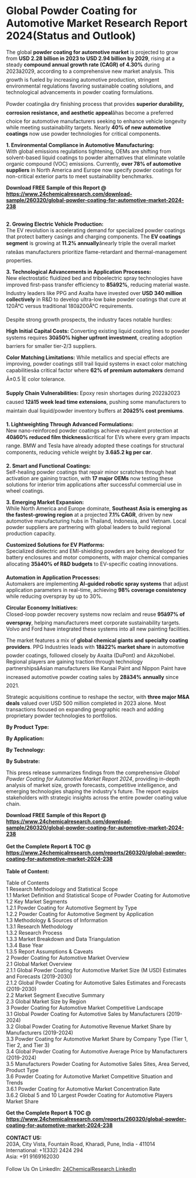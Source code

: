 <h1>Global Powder Coating for Automotive Market Research Report 2024(Status and Outlook)</h1><p>The global <strong>powder coating for automotive market</strong> is projected to grow from <strong>USD 2.28 billion in 2023 to USD 2.94 billion by 2029</strong>, rising at a steady <strong>compound annual growth rate (CAGR) of 4.30%</strong> during 2023â2029, according to a comprehensive new market analysis. This growth is fueled by increasing automotive production, stringent environmental regulations favoring sustainable coating solutions, and technological advancements in powder coating formulations.</p><p>Powder coatingâa dry finishing process that provides <strong>superior durability, corrosion resistance, and aesthetic appeal</strong>âhas become a preferred choice for automotive manufacturers seeking to enhance vehicle longevity while meeting sustainability targets. Nearly <strong>40% of new automotive coatings</strong> now use powder technologies for critical components.</p><p><strong>1. Environmental Compliance in Automotive Manufacturing:</strong><br>
With global emissions regulations tightening, OEMs are shifting from solvent-based liquid coatings to powder alternatives that eliminate volatile organic compound (VOC) emissions. Currently, <strong>over 78% of automotive suppliers</strong> in North America and Europe now specify powder coatings for non-critical exterior parts to meet sustainability benchmarks.</p><div><b>Download FREE Sample of this Report @ 
            <a href="https://www.24chemicalresearch.com/download-sample/260320/global-powder-coating-for-automotive-market-2024-238">
            https://www.24chemicalresearch.com/download-sample/260320/global-powder-coating-for-automotive-market-2024-238</a></b></div><br><p><strong>2. Growing Electric Vehicle Production:</strong><br>
The EV revolution is accelerating demand for specialized powder coatings that protect battery casings and charging components. The <strong>EV coatings segment</strong> is growing at <strong>11.2% annually</strong>ânearly triple the overall market rateâas manufacturers prioritize flame-retardant and thermal-management properties.</p><p><strong>3. Technological Advancements in Application Processes:</strong><br>
New electrostatic fluidized bed and triboelectric spray technologies have improved first-pass transfer efficiency to <strong>85â92%</strong>, reducing material waste. Industry leaders like PPG and Axalta have invested over <strong>USD 340 million collectively</strong> in R&amp;D to develop ultra-low bake powder coatings that cure at 120Â°C versus traditional 180â200Â°C requirements.</p><p>Despite strong growth prospects, the industry faces notable hurdles:</p><p><strong>High Initial Capital Costs:</strong> Converting existing liquid coating lines to powder systems requires <strong>30â50% higher upfront investment</strong>, creating adoption barriers for smaller tier-2/3 suppliers.</p><p><strong>Color Matching Limitations:</strong> While metallics and special effects are improving, powder coatings still trail liquid systems in exact color matching capabilitiesâa critical factor where <strong>62% of premium automakers</strong> demand Â±0.5 ÎE color tolerance.</p><p><strong>Supply Chain Vulnerabilities:</strong> Epoxy resin shortages during 2022â2023 caused <strong>12â15 week lead time extensions</strong>, pushing some manufacturers to maintain dual liquid/powder inventory buffers at <strong>20â25% cost premiums</strong>.</p><p><strong>1. Lightweighting Through Advanced Formulations:</strong><br>
New nano-reinforced powder coatings achieve equivalent protection at <strong>40â60% reduced film thickness</strong>âcritical for EVs where every gram impacts range. BMW and Tesla have already adopted these coatings for structural components, reducing vehicle weight by <strong>3.6â5.2 kg per car</strong>.</p><p><strong>2. Smart and Functional Coatings:</strong><br>
Self-healing powder coatings that repair minor scratches through heat activation are gaining traction, with <strong>17 major OEMs</strong> now testing these solutions for interior trim applications after successful commercial use in wheel coatings.</p><p><strong>3. Emerging Market Expansion:</strong><br>
While North America and Europe dominate, <strong>Southeast Asia is emerging as the fastest-growing region</strong> at a projected <strong>7.1% CAGR</strong>, driven by new automotive manufacturing hubs in Thailand, Indonesia, and Vietnam. Local powder suppliers are partnering with global leaders to build regional production capacity.</p><p><strong>Customized Solutions for EV Platforms:</strong><br>
	Specialized dielectric and EMI-shielding powders are being developed for battery enclosures and motor components, with major chemical companies allocating <strong>35â40% of R&amp;D budgets</strong> to EV-specific coating innovations.</p><p><strong>Automation in Application Processes:</strong><br>
	Automakers are implementing <strong>AI-guided robotic spray systems</strong> that adjust application parameters in real-time, achieving <strong>98% coverage consistency</strong> while reducing overspray by up to 30%.</p><p><strong>Circular Economy Initiatives:</strong><br>
	Closed-loop powder recovery systems now reclaim and reuse <strong>95â97% of overspray</strong>, helping manufacturers meet corporate sustainability targets. Volvo and Ford have integrated these systems into all new painting facilities.</p><p>The market features a mix of <strong>global chemical giants and specialty coating providers</strong>. PPG Industries leads with <strong>18â22% market share</strong> in automotive powder coatings, followed closely by Axalta (DuPont) and AkzoNobel. Regional players are gaining traction through technology partnershipsâAsian manufacturers like Kansai Paint and Nippon Paint have increased automotive powder coating sales by <strong>28â34% annually</strong> since 2021.</p><p>Strategic acquisitions continue to reshape the sector, with <strong>three major M&amp;A deals</strong> valued over USD 500 million completed in 2023 alone. Most transactions focused on expanding geographic reach and adding proprietary powder technologies to portfolios.</p><p><strong>By Product Type:</strong></p><p><strong>By Application:</strong></p><p><strong>By Technology:</strong></p><p><strong>By Substrate:</strong></p><p>This press release summarizes findings from the comprehensive <em>Global Powder Coating for Automotive Market Report 2024</em>, providing in-depth analysis of market size, growth forecasts, competitive intelligence, and emerging technologies shaping the industry's future. The report equips stakeholders with strategic insights across the entire powder coating value chain.</p><div><b>Download FREE Sample of this Report @ 
            <a href="https://www.24chemicalresearch.com/download-sample/260320/global-powder-coating-for-automotive-market-2024-238">
            https://www.24chemicalresearch.com/download-sample/260320/global-powder-coating-for-automotive-market-2024-238</a></b></div><br><div><b>Get the Complete Report & TOC @ 
            <a href="https://www.24chemicalresearch.com/reports/260320/global-powder-coating-for-automotive-market-2024-238">
            https://www.24chemicalresearch.com/reports/260320/global-powder-coating-for-automotive-market-2024-238</a></b></div><br>
            <b>Table of Content:</b><p>Table of Contents<br />
1 Research Methodology and Statistical Scope<br />
1.1 Market Definition and Statistical Scope of Powder Coating for Automotive<br />
1.2 Key Market Segments<br />
1.2.1 Powder Coating for Automotive Segment by Type<br />
1.2.2 Powder Coating for Automotive Segment by Application<br />
1.3 Methodology & Sources of Information<br />
1.3.1 Research Methodology<br />
1.3.2 Research Process<br />
1.3.3 Market Breakdown and Data Triangulation<br />
1.3.4 Base Year<br />
1.3.5 Report Assumptions & Caveats<br />
2 Powder Coating for Automotive Market Overview<br />
2.1 Global Market Overview<br />
2.1.1 Global Powder Coating for Automotive Market Size (M USD) Estimates and Forecasts (2019-2030)<br />
2.1.2 Global Powder Coating for Automotive Sales Estimates and Forecasts (2019-2030)<br />
2.2 Market Segment Executive Summary<br />
2.3 Global Market Size by Region<br />
3 Powder Coating for Automotive Market Competitive Landscape<br />
3.1 Global Powder Coating for Automotive Sales by Manufacturers (2019-2024)<br />
3.2 Global Powder Coating for Automotive Revenue Market Share by Manufacturers (2019-2024)<br />
3.3 Powder Coating for Automotive Market Share by Company Type (Tier 1, Tier 2, and Tier 3)<br />
3.4 Global Powder Coating for Automotive Average Price by Manufacturers (2019-2024)<br />
3.5 Manufacturers Powder Coating for Automotive Sales Sites, Area Served, Product Type<br />
3.6 Powder Coating for Automotive Market Competitive Situation and Trends<br />
3.6.1 Powder Coating for Automotive Market Concentration Rate<br />
3.6.2 Global 5 and 10 Largest Powder Coating for Automotive Players Market Share </p><div><b>Get the Complete Report & TOC @ 
            <a href="https://www.24chemicalresearch.com/reports/260320/global-powder-coating-for-automotive-market-2024-238">
            https://www.24chemicalresearch.com/reports/260320/global-powder-coating-for-automotive-market-2024-238</a></b></div><br><b>CONTACT US:</b><br>
            203A, City Vista, Fountain Road, Kharadi, Pune, India - 411014<br>
            International: +1(332) 2424 294<br>
            Asia: +91 9169162030 <br><br>
            Follow Us On LinkedIn: <a href="https://www.linkedin.com/company/24chemicalresearch/">24ChemicalResearch LinkedIn</a>